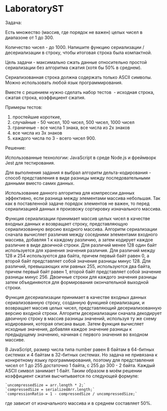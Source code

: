 # LaboratoryST

Задача:

Есть множество (массив, где порядок не важен) целых чисел в диапазоне от 1 до 300. 

Количество чисел - до 1000. Напишите функцию сериализации / десериализации в строку, чтобы итоговая строка была компактной.

Цель задачи - максимально сжать данные относительно простой сериализации без алгоритма сжатия (хотя бы 50% в среднем). 

Сериализованная строка должна содержать только ASCII символы. Можно использовать любой язык программирования.

Вместе с решением нужно сделать набор тестов  - исходная строка, сжатая строка, коэффициент сжатия.

Примеры тестов: 
1. простейшие короткие, 
2. случайные - 50 чисел, 100 чисел, 500 чисел, 1000 чисел
3. граничные - все числа 1 знака, все числа из 2х знаков
4. все числа из 3х знаков 
5. каждого числа по 3 - всего чисел 900.

Решение:

Использованные технологии: JavaScript в среде Node.js и фреймворк Jest для тестирования.

Для выполнения задания я выбрал алгоритм дельта-кодирования - способ представления в виде разницы между последовательными данными вместо самих данных. 

Использование данного алгоритма для компрессии данных эффективно, если разница между элементами массива небольшая. Так как в поставленной задаче порядок элементов не важен, то перед сериализацией данных я произвожу сортировку изначального массива.

Функция сериализации принимает массив целых чисел в качестве входных данных и возвращает строку, представляющую сериализованную версию входного массива. Алгоритм сериализации сначала вычисляет различия между соседними элементами входного массива, добавляя 1 к каждому различию, а затем кодирует каждое различие в виде двоичной строки. Для различий менее 128 один байт используется для хранения значения различия. Для различий между 128 и 254 используются два байта, причем первый байт равен 0, а второй байт представляет собой значение разницы минус 128. Для различий, превышающих или равных 255, используются два байта, причем первый байт равен 1, второй байт представляет собой значение разницы минус 256. Двоичные строки для каждого значения разницы затем объединяются для формирования окончательной выходной строки.

Функция десериализации принимает в качестве входных данных сериализованную строку, созданную функцией сериализации, и возвращает массив целых чисел, представляющий десериализованную версию входной строки. Алгоритм десериализации сначала декодирует двоичную строку в массив разницы значений, используя ту же схему кодирования, которая описана выше. Затем функция вычисляет исходные значения, добавляя каждое значение разницы к предыдущему значению, начиная с первого значения во входном массиве.

В JavaScript, размер числа типа number равен 8 байтам в 64-битных системах и 4 байтам в 32-битных системах. Но задача не привязана к конкретному языку программирования, поэтому для представления чисел от 1 до 255 достаточно 1 байта, с 255 до 300 - 2 байта. Каждый ASCII символ занимает 1 байт.
Таким образом в моём решении коэффициент сжатия высчитывается по следующей формуле:

	`uncompressedSize = arr.length * 2;`
	`compressedSize = serializedArr.length;`
	`compressionRatio = 1 - compressedSize / uncompressedSize;`

где зависит от изначального массива и в среднем составляет 50%.
